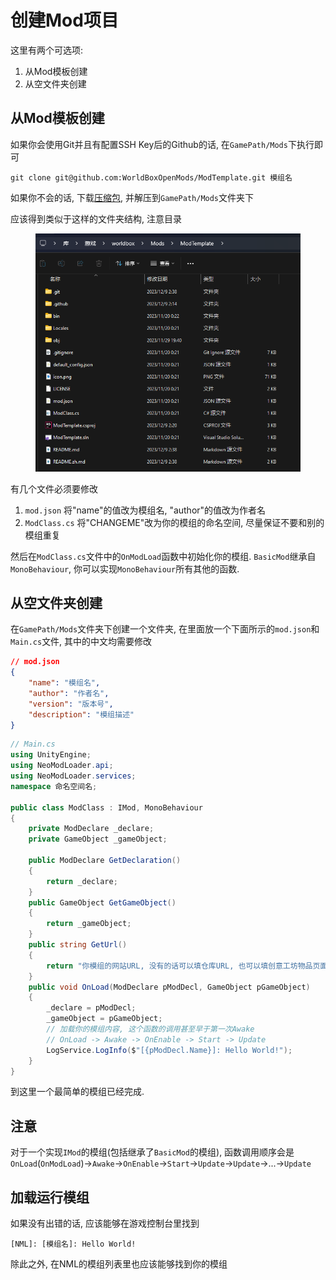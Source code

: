 # 创建Mod项目

这里有两个可选项:

1. 从Mod模板创建
2. 从空文件夹创建

## 从Mod模板创建

如果你会使用Git并且有配置SSH Key后的Github的话, 在`GamePath/Mods`下执行即可

```shell
git clone git@github.com:WorldBoxOpenMods/ModTemplate.git 模组名
```

如果你不会的话, 下载[压缩包](https://github.com/WorldBoxOpenMods/ModTemplate/archive/refs/heads/master.zip), 并解压到`GamePath/Mods`文件夹下

应该得到类似于这样的文件夹结构, 注意目录

<figure><img src="../.gitbook/assets/image.png" alt=""><figcaption></figcaption></figure>

有几个文件必须要修改

1. `mod.json` 将"name"的值改为模组名, "author"的值改为作者名
2. `ModClass.cs` 将"CHANGEME"改为你的模组的命名空间, 尽量保证不要和别的模组重复

然后在`ModClass.cs`文件中的`OnModLoad`函数中初始化你的模组. `BasicMod`继承自`MonoBehaviour`, 你可以实现`MonoBehaviour`所有其他的函数. 

## 从空文件夹创建

在`GamePath/Mods`文件夹下创建一个文件夹, 在里面放一个下面所示的`mod.json`和`Main.cs`文件, 其中的中文均需要修改

```json
// mod.json
{
    "name": "模组名",
    "author": "作者名",
    "version": "版本号",
    "description": "模组描述"
}
```

```csharp
// Main.cs
using UnityEngine;
using NeoModLoader.api;
using NeoModLoader.services;
namespace 命名空间名;

public class ModClass : IMod, MonoBehaviour
{
    private ModDeclare _declare;
    private GameObject _gameObject;
    
    public ModDeclare GetDeclaration()
    {
        return _declare;
    }
    public GameObject GetGameObject()
    {
        return _gameObject;
    }
    public string GetUrl()
    {
        return "你模组的网站URL, 没有的话可以填仓库URL, 也可以填创意工坊物品页面, 也可以乱填";
    }
    public void OnLoad(ModDeclare pModDecl, GameObject pGameObject)
    {
        _declare = pModDecl;
        _gameObject = pGameObject;
        // 加载你的模组内容, 这个函数的调用甚至早于第一次Awake
        // OnLoad -> Awake -> OnEnable -> Start -> Update
        LogService.LogInfo($"[{pModDecl.Name}]: Hello World!");
    }
}
```

到这里一个最简单的模组已经完成.

## 注意

对于一个实现`IMod`的模组(包括继承了`BasicMod`的模组), 函数调用顺序会是`OnLoad`(`OnModLoad`)->`Awake`->`OnEnable`->`Start`->`Update`->`Update`->...->`Update`

## 加载运行模组

如果没有出错的话, 应该能够在游戏控制台里找到

```log
[NML]: [模组名]: Hello World!
```

除此之外, 在NML的模组列表里也应该能够找到你的模组